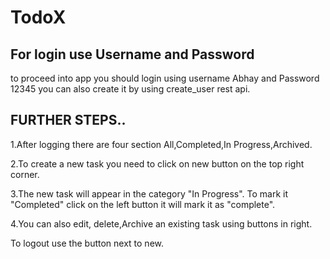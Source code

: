 
# TodoX

## For login use Username and Password

to proceed into app you should login using username Abhay and Password 12345 you can also create it by using create_user rest api.

## FURTHER STEPS..

1.After logging there are four section All,Completed,In Progress,Archived. 

2.To create a new task you need to click on new button on the top right corner. 

3.The new task will appear in the category "In Progress". To mark it "Completed" click on the left button it will mark it as "complete".

4.You can also edit, delete,Archive an existing task using buttons in right. 

To logout use the button next to new.